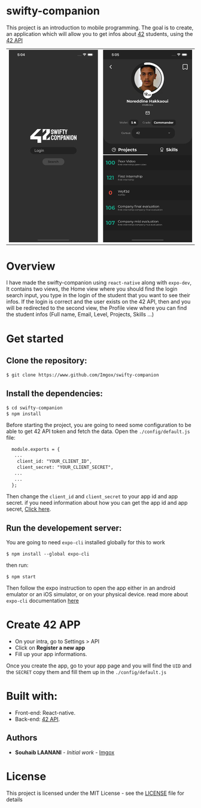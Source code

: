 # swifty-companion

This project is an introduction to mobile programming. The goal is to create, an application which will allow you to get infos about [42](https://www.42.fr/) students, using the [42 API](https://api.intra.42.fr/apidoc)

<table>
  <tr>
    <td valign="top"><img src="/assets/screenshots/1.png"/></td>
    <td valign="top"><img src="/assets/screenshots/2.png"/></td>
  </tr>
</table>

# Overview
I have made the swifty-companion using `react-native` along with `expo-dev`, It contains two views, the Home view where you should find the login search input, you type in the login of the student that you want to see their infos. If the login is correct and the user exists on the 42 API, then and you will be redirected to the second view, the Profile view where you can find the student infos (Full name, Email, Level, Projects, Skills ...)

# Get started
## Clone the repository:
```
$ git clone https://www.github.com/Imgox/swifty-companion
```
## Install the dependencies:
```
$ cd swifty-companion
$ npm install
```
Before starting the project, you are going to need some configuration to be able to get 42 API token and fetch the data.
Open the `./config/default.js` file:
```
  module.exports = {
   ...
    client_id: "YOUR_CLIENT_ID",
    client_secret: "YOUR_CLIENT_SECRET",
   ...
   ...
  };

```
Then change the `client_id` and `client_secret` to your app id and app secret. if you need information about how you can get the app id and app secret, [Click here](#create-42-app).

## Run the developement server:
You are going to need `expo-cli` installed globally for this to work
```
$ npm install --global expo-cli
```
then run:
```
$ npm start
```
Then follow the expo instruction to open the app either in an android emulator or an iOS simulator, or on your physical device.
read more about `expo-cli` documentation [here](https://docs.expo.dev/workflow/expo-cli/)

# Create 42 APP
 - On your intra, go to Settings > API
 - Click on **Register a new app**
 - Fill up your app informations.

Once you create the app, go to your app page and you will find the `UID` and the `SECRET` copy them
and fill them up in the `./config/default.js`

# Built with:

* Front-end: React-native.
* Back-end: [42 API](https://api.intra.42.fr/apidoc).

## Authors

* **Souhaib LAANANI** - *Initial work* - [Imgox](https://github.com/Imgox)

# License

This project is licensed under the MIT License - see the [LICENSE](LICENSE) file for details
